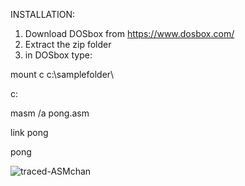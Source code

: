 INSTALLATION:

1) Download DOSbox from https://www.dosbox.com/
2) Extract the zip folder
3) in DOSbox type:

mount c c:\samplefolder\

c:

masm /a pong.asm

link pong

pong

![traced-ASMchan](https://github.com/paolo2kk/8086-Assembly-PONG/assets/121867499/4107d231-009c-4b9a-8738-506f93da8db5)
